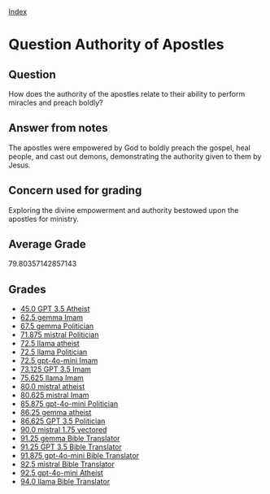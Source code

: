 
[Index](../../index.md)
# Question Authority of Apostles
## Question
How does the authority of the apostles relate to their ability to perform miracles and preach boldly?

## Answer from notes
The apostles were empowered by God to boldly preach the gospel, heal people, and cast out demons, demonstrating the authority given to them by Jesus.

## Concern used for grading
Exploring the divine empowerment and authority bestowed upon the apostles for ministry.

## Average Grade
79.80357142857143

## Grades
 * [45.0 GPT 3.5 Atheist](../answers/GPT_3.5_Atheist/Authority_of_Apostles.md)
 * [62.5 gemma Imam](../answers/gemma_Imam/Authority_of_Apostles.md)
 * [67.5 gemma Politician](../answers/gemma_Politician/Authority_of_Apostles.md)
 * [71.875 mistral Politician](../answers/mistral_Politician/Authority_of_Apostles.md)
 * [72.5 llama atheist](../answers/llama_atheist/Authority_of_Apostles.md)
 * [72.5 llama Politician](../answers/llama_Politician/Authority_of_Apostles.md)
 * [72.5 gpt-4o-mini Imam](../answers/gpt-4o-mini_Imam/Authority_of_Apostles.md)
 * [73.125 GPT 3.5 Imam](../answers/GPT_3.5_Imam/Authority_of_Apostles.md)
 * [75.625 llama Imam](../answers/llama_Imam/Authority_of_Apostles.md)
 * [80.0 mistral atheist](../answers/mistral_atheist/Authority_of_Apostles.md)
 * [80.625 mistral Imam](../answers/mistral_Imam/Authority_of_Apostles.md)
 * [85.875 gpt-4o-mini Politician](../answers/gpt-4o-mini_Politician/Authority_of_Apostles.md)
 * [86.25 gemma atheist](../answers/gemma_atheist/Authority_of_Apostles.md)
 * [86.625 GPT 3.5 Politician](../answers/GPT_3.5_Politician/Authority_of_Apostles.md)
 * [90.0 mistral 1.75 vectored](../answers/mistral_1.75_vectored/Authority_of_Apostles.md)
 * [91.25 gemma Bible Translator](../answers/gemma_Bible_Translator/Authority_of_Apostles.md)
 * [91.25 GPT 3.5 Bible Translator](../answers/GPT_3.5_Bible_Translator/Authority_of_Apostles.md)
 * [91.875 gpt-4o-mini Bible Translator](../answers/gpt-4o-mini_Bible_Translator/Authority_of_Apostles.md)
 * [92.5 mistral Bible Translator](../answers/mistral_Bible_Translator/Authority_of_Apostles.md)
 * [92.5 gpt-4o-mini Atheist](../answers/gpt-4o-mini_Atheist/Authority_of_Apostles.md)
 * [94.0 llama Bible Translator](../answers/llama_Bible_Translator/Authority_of_Apostles.md)
